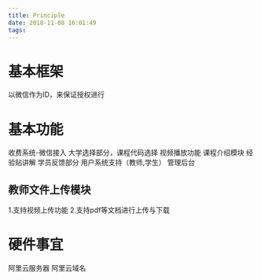 ```yaml
---
title: Principle
date: 2018-11-08 16:01:49
tags:
---
```



# 基本框架
以微信作为ID，来保证授权进行



# 基本功能
  收费系统-微信接入
  大学选择部分，课程代码选择
  视频播放功能
  课程介绍模块
  经验贴讲解
  学员反馈部分
  用户系统支持（教师,学生）
  管理后台

## 教师文件上传模块
1.支持视频上传功能
2.支持pdf等文档进行上传与下载




# 硬件事宜
阿里云服务器
阿里云域名